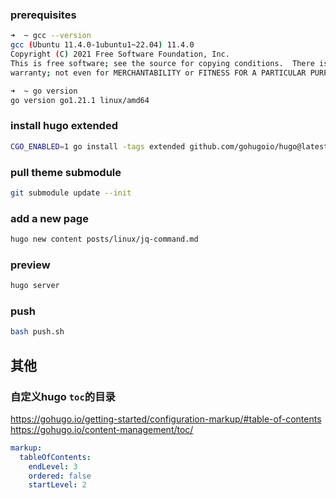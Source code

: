 ### prerequisites

```bash
➜  ~ gcc --version
gcc (Ubuntu 11.4.0-1ubuntu1~22.04) 11.4.0
Copyright (C) 2021 Free Software Foundation, Inc.
This is free software; see the source for copying conditions.  There is NO
warranty; not even for MERCHANTABILITY or FITNESS FOR A PARTICULAR PURPOSE.

➜  ~ go version
go version go1.21.1 linux/amd64
```

### install hugo extended

```bash
CGO_ENABLED=1 go install -tags extended github.com/gohugoio/hugo@latest
```

### pull theme submodule

```bash
git submodule update --init
```

### add a new page

```bash
hugo new content posts/linux/jq-command.md
```

### preview

```bash
hugo server
```

### push

```bash
bash push.sh
```

## 其他

### 自定义hugo `toc`的目录

https://gohugo.io/getting-started/configuration-markup/#table-of-contents
https://gohugo.io/content-management/toc/

```yaml
markup:
  tableOfContents:
    endLevel: 3
    ordered: false
    startLevel: 2
```